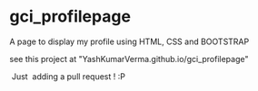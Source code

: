 # gci_profilepage
A page to display my profile using HTML, CSS and BOOTSTRAP

see this project at
"YashKumarVerma.github.io/gci_profilepage"

 Just  adding a pull request ! :P

